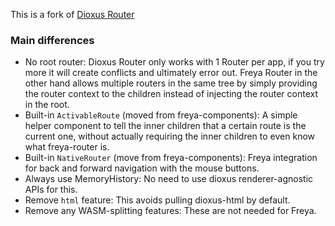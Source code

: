 This is a fork of [Dioxus Router](https://github.com/DioxusLabs/dioxus/tree/main/packages/router)

### Main differences

- No root router: Dioxus Router only works with 1 Router per app, if you try more it will create conflicts and ultimately error out. Freya Router in the other hand allows multiple routers in the same tree by simply providing the router context to the children instead of injecting the router context in the root.
- Built-in `ActivableRoute` (moved from freya-components): A simple helper component to tell the inner children that a certain route is the current one, without actually requiring the inner children to even know what freya-router is.
- Built-in `NativeRouter` (move from freya-components): Freya integration for back and forward navigation with the mouse buttons.
- Always use MemoryHistory: No need to use dioxus renderer-agnostic APIs for this.
- Remove `html` feature: This avoids pulling dioxus-html by default.
- Remove any WASM-splitting features: These are not needed for Freya.